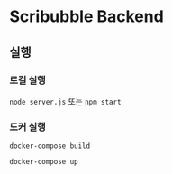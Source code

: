 # Scribubble Backend

## 실행
### 로컬 실행
```node server.js``` 또는 ```npm start```
### 도커 실행
```
docker-compose build

docker-compose up
```